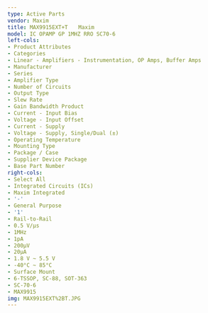 ```yaml
---
type: Active Parts
vendor: Maxim
title: MAX9915EXT+T　　Maxim
model: IC OPAMP GP 1MHZ RRO SC70-6
left-cols:
- Product Attributes
- Categories
- Linear - Amplifiers - Instrumentation, OP Amps, Buffer Amps
- Manufacturer
- Series
- Amplifier Type
- Number of Circuits
- Output Type
- Slew Rate
- Gain Bandwidth Product
- Current - Input Bias
- Voltage - Input Offset
- Current - Supply
- Voltage - Supply, Single/Dual (±)
- Operating Temperature
- Mounting Type
- Package / Case
- Supplier Device Package
- Base Part Number
right-cols:
- Select All
- Integrated Circuits (ICs)
- Maxim Integrated
- '-'
- General Purpose
- '1'
- Rail-to-Rail
- 0.5 V/µs
- 1MHz
- 1pA
- 200µV
- 20µA
- 1.8 V ~ 5.5 V
- -40°C ~ 85°C
- Surface Mount
- 6-TSSOP, SC-88, SOT-363
- SC-70-6
- MAX9915
img: MAX9915EXT%2BT.JPG
---
```

